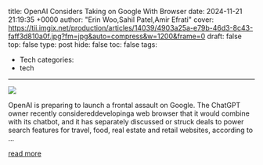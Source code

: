 title: OpenAI Considers Taking on Google With Browser
date: 2024-11-21 21:19:35 +0000
author: "Erin Woo,Sahil Patel,Amir Efrati"
cover: https://tii.imgix.net/production/articles/14039/4903a25a-e79b-46d3-8c43-faff3d810a0f.jpg?fm=jpg&auto=compress&w=1200&frame=0
draft: false
top: false
type: post
hide: false
toc: false
tags:
  - Tech
categories:
  - tech
---

![](https://tii.imgix.net/production/articles/14039/4903a25a-e79b-46d3-8c43-faff3d810a0f.jpg?fm=jpg&auto=compress&w=1200&frame=0)

OpenAI is preparing to launch a frontal assault on Google. The ChatGPT owner recently considereddevelopinga web browser that it would combine with its chatbot, and it has separately discussed or struck deals to power search features for travel, food, real estate and retail websites, according to ...

[read more](https://www.theinformation.com/articles/openai-considers-taking-on-google-with-browser)
